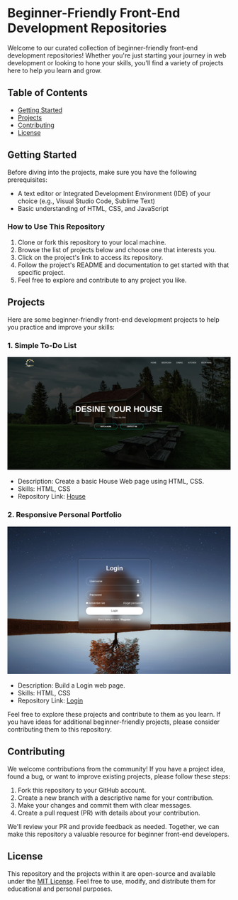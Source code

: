 # Beginner-Friendly Front-End Development Repositories

Welcome to our curated collection of beginner-friendly front-end development repositories! Whether you're just starting your journey in web development or looking to hone your skills, you'll find a variety of projects here to help you learn and grow.

## Table of Contents
- [Getting Started](#getting-started)
- [Projects](#projects)
- [Contributing](#contributing)
- [License](#license)

## Getting Started

Before diving into the projects, make sure you have the following prerequisites:
- A text editor or Integrated Development Environment (IDE) of your choice (e.g., Visual Studio Code, Sublime Text)
- Basic understanding of HTML, CSS, and JavaScript

### How to Use This Repository

1. Clone or fork this repository to your local machine.
2. Browse the list of projects below and choose one that interests you.
3. Click on the project's link to access its repository.
4. Follow the project's README and documentation to get started with that specific project.
5. Feel free to explore and contribute to any project you like.

## Projects

Here are some beginner-friendly front-end development projects to help you practice and improve your skills:

### 1. Simple To-Do List

![House](Img/house.png)

- Description: Create a basic House Web page using HTML, CSS.
- Skills: HTML, CSS
- Repository Link: [House](https://github.com/3bduu/Front_for_Beginner/tree/main/House)

### 2. Responsive Personal Portfolio

![Login](Img/Login.png)

- Description: Build a Login web page.
- Skills: HTML, CSS
- Repository Link: [Login](https://github.com/3bduu/Front_for_Beginner/tree/main/login_page)

Feel free to explore these projects and contribute to them as you learn. If you have ideas for additional beginner-friendly projects, please consider contributing them to this repository.

## Contributing

We welcome contributions from the community! If you have a project idea, found a bug, or want to improve existing projects, please follow these steps:

1. Fork this repository to your GitHub account.
2. Create a new branch with a descriptive name for your contribution.
3. Make your changes and commit them with clear messages.
4. Create a pull request (PR) with details about your contribution.

We'll review your PR and provide feedback as needed. Together, we can make this repository a valuable resource for beginner front-end developers.

## License

This repository and the projects within it are open-source and available under the [MIT License](LICENSE). Feel free to use, modify, and distribute them for educational and personal purposes.
